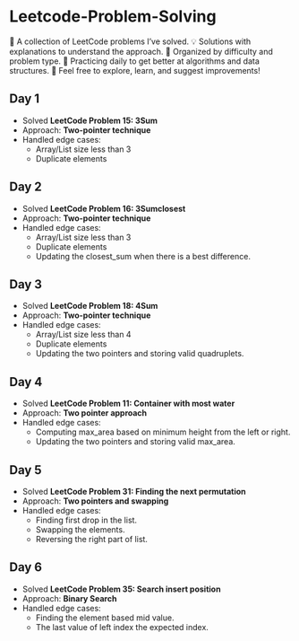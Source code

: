 # Leetcode-Problem-Solving
📝 A collection of LeetCode problems I’ve solved. 💡 Solutions with explanations to understand the approach. 🚀 Organized by difficulty and problem type. 🎯 Practicing daily to get better at algorithms and data structures. 🔗 Feel free to explore, learn, and suggest improvements!

## Day 1  
- Solved **LeetCode Problem 15: 3Sum**  
- Approach: **Two-pointer technique**  
- Handled edge cases:  
  - Array/List size less than 3  
  - Duplicate elements  

## Day 2
- Solved **LeetCode Problem 16: 3Sumclosest**  
- Approach: **Two-pointer technique**  
- Handled edge cases:  
  - Array/List size less than 3  
  - Duplicate elements
  - Updating the closest_sum when there is a best difference.

## Day 3
- Solved **LeetCode Problem 18: 4Sum**  
- Approach: **Two-pointer technique**  
- Handled edge cases:  
  - Array/List size less than 4  
  - Duplicate elements
  - Updating the two pointers and storing valid quadruplets.

## Day 4
- Solved **LeetCode Problem 11: Container with most water**  
- Approach: **Two pointer approach**  
- Handled edge cases:
  - Computing max_area based on minimum height from the left or right.
  - Updating the two pointers and storing valid max_area.

## Day 5
- Solved **LeetCode Problem 31: Finding the next permutation**  
- Approach: **Two pointers and swapping**  
- Handled edge cases:  
  - Finding first drop in the list.
  - Swapping the elements.
  - Reversing the right part of list.

## Day 6
- Solved **LeetCode Problem 35: Search insert position**  
- Approach: **Binary Search**  
- Handled edge cases:   
  - Finding the element based mid value.
  - The last value of left index the expected index.
